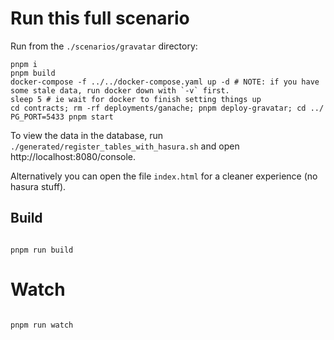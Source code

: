 # Run this full scenario

Run from the `./scenarios/gravatar` directory:

```
pnpm i
pnpm build
docker-compose -f ../../docker-compose.yaml up -d # NOTE: if you have some stale data, run docker down with `-v` first.
sleep 5 # ie wait for docker to finish setting things up
cd contracts; rm -rf deployments/ganache; pnpm deploy-gravatar; cd ../
PG_PORT=5433 pnpm start
```

To view the data in the database, run `./generated/register_tables_with_hasura.sh` and open http://localhost:8080/console.

Alternatively you can open the file `index.html` for a cleaner experience (no hasura stuff).

## Build

```

pnpm run build

```

# Watch

```

pnpm run watch

```

```

```
